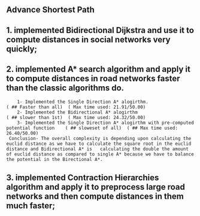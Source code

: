  ##                         Advance Shortest Path
 ## 1. implemented Bidirectional Dijkstra and use it to compute distances in social networks very quickly;
 
 ## 2. implemented A* search algorithm and apply it to compute distances in road networks faster than the classic algorithms do.
        1- Implemented the Single Direction A* alogirthm.                                        ( ## Faster than all)  ( Max time used: 21.91/50.00) 
        2- Implemented the Bidirectional A* alogirthm                                            ( ## slower than 1st)  ( Max time used: 24.32/50.00)
        3- Implemented the Single Direction A* alogirthm with pre-computed potential function    ( ## sloweset of all)  ( ## Max time used: 26.40/50.00) 
     Conclusion- The overall complexity is depending upon calculating the euclid distance as we have to calculate the square root in the euclid distance and Bidirectional A* is   calculating the double the amount of euclid distance as compared to single A* because we have to balance the potential in the Birectional A*.
       
 ## 3. implemented Contraction Hierarchies algorithm and apply it to preprocess large road networks and then compute distances in them much faster;

 
